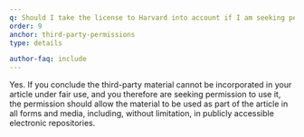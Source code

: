 ```yaml
---
q: Should I take the license to Harvard into account if I am seeking permission from a third party to incorporate the third party’s material (such as, for example, an image) in the published article?
order: 9
anchor: third-party-permissions
type: details

author-faq: include
---
```


Yes. If you conclude the third-party material cannot be incorporated in your article under fair use, and you therefore are seeking permission to use it, the permission should allow the material to be used as part of the article in all forms and media, including, without limitation, in publicly accessible electronic repositories.
